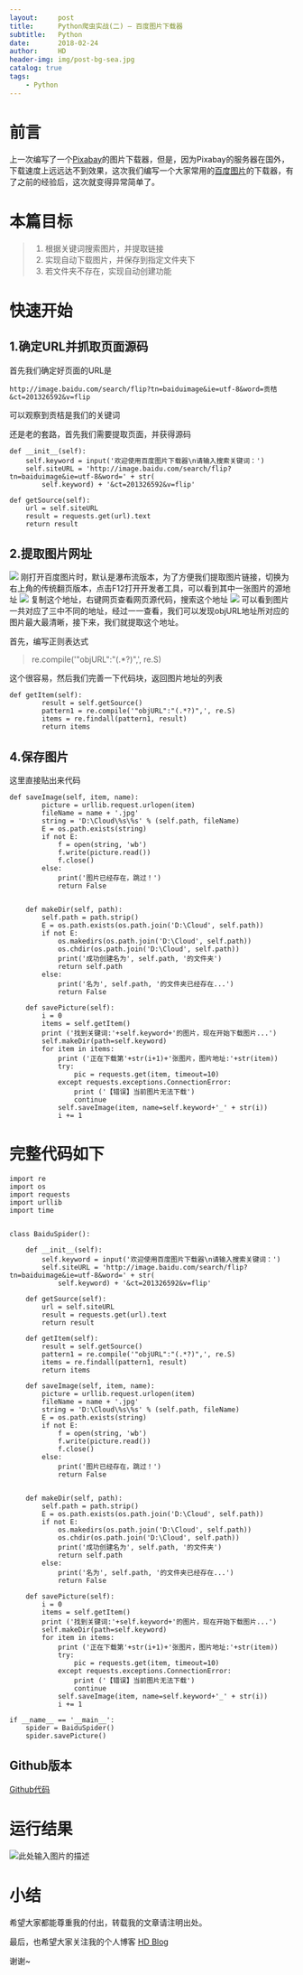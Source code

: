 ```yaml
---
layout:     post
title:      Python爬虫实战(二) — 百度图片下载器
subtitle:   Python
date:       2018-02-24
author:     HD
header-img: img/post-bg-sea.jpg
catalog: true
tags:
    - Python
---
```


# 前言
上一次编写了一个[Pixabay][1]的图片下载器，但是，因为Pixabay的服务器在国外，下载速度上远远达不到效果，这次我们编写一个大家常用的[百度图片][2]的下载器，有了之前的经验后，这次就变得异常简单了。

# 本篇目标

> 1. 根据关键词搜索图片，并提取链接
> 2. 实现自动下载图片，并保存到指定文件夹下
> 3. 若文件夹不存在，实现自动创建功能

# 快速开始
## 1.确定URL并抓取页面源码
首先我们确定好页面的URL是

    http://image.baidu.com/search/flip?tn=baiduimage&ie=utf-8&word=贡桔&ct=201326592&v=flip

可以观察到贡桔是我们的关键词

还是老的套路，首先我们需要提取页面，并获得源码

    def __init__(self):
        self.keyword = input('欢迎使用百度图片下载器\n请输入搜索关键词：') 
        self.siteURL = 'http://image.baidu.com/search/flip?tn=baiduimage&ie=utf-8&word=' + str(
            self.keyword) + '&ct=201326592&v=flip'
    
    def getSource(self):
        url = self.siteURL
        result = requests.get(url).text
        return result
        

## 2.提取图片网址
![][3]
刚打开百度图片时，默认是瀑布流版本，为了方便我们提取图片链接，切换为右上角的传统翻页版本，点击F12打开开发者工具，可以看到其中一张图片的源地址
![][4]
复制这个地址，右键网页查看网页源代码，搜索这个地址
![][5]
可以看到图片一共对应了三中不同的地址，经过一一查看，我们可以发现objURL地址所对应的图片最大最清晰，接下来，我们就提取这个地址。

首先，编写正则表达式

> re.compile('"objURL":"(.*?)",', re.S)

这个很容易，然后我们完善一下代码块，返回图片地址的列表

    def getItem(self):
            result = self.getSource()
            pattern1 = re.compile('"objURL":"(.*?)",', re.S)
            items = re.findall(pattern1, result)
            return items
        
## 4.保存图片
这里直接贴出来代码

    def saveImage(self, item, name):
            picture = urllib.request.urlopen(item)
            fileName = name + '.jpg'
            string = 'D:\Cloud\%s\%s' % (self.path, fileName)
            E = os.path.exists(string)
            if not E:
                f = open(string, 'wb')
                f.write(picture.read())
                f.close()
            else:
                print('图片已经存在，跳过！')
                return False
    
    
        def makeDir(self, path):
            self.path = path.strip()
            E = os.path.exists(os.path.join('D:\Cloud', self.path))
            if not E: 
                os.makedirs(os.path.join('D:\Cloud', self.path))
                os.chdir(os.path.join('D:\Cloud', self.path))
                print('成功创建名为', self.path, '的文件夹')
                return self.path
            else:
                print('名为', self.path, '的文件夹已经存在...')
                return False
    
        def savePicture(self):
            i = 0
            items = self.getItem()
            print ('找到关键词:'+self.keyword+'的图片，现在开始下载图片...')
            self.makeDir(path=self.keyword)
            for item in items:
                print ('正在下载第'+str(i+1)+'张图片，图片地址:'+str(item))
                try:
                    pic = requests.get(item, timeout=10)
                except requests.exceptions.ConnectionError:
                    print ('【错误】当前图片无法下载')
                    continue
                self.saveImage(item, name=self.keyword+'_' + str(i))
                i += 1

# 完整代码如下

    import re
    import os
    import requests
    import urllib
    import time
    
    
    class BaiduSpider():
    
        def __init__(self):
            self.keyword = input('欢迎使用百度图片下载器\n请输入搜索关键词：') 
            self.siteURL = 'http://image.baidu.com/search/flip?tn=baiduimage&ie=utf-8&word=' + str(
                self.keyword) + '&ct=201326592&v=flip'
    
        def getSource(self):
            url = self.siteURL
            result = requests.get(url).text
            return result
    
        def getItem(self):
            result = self.getSource()
            pattern1 = re.compile('"objURL":"(.*?)",', re.S)
            items = re.findall(pattern1, result)
            return items
    
        def saveImage(self, item, name):
            picture = urllib.request.urlopen(item)
            fileName = name + '.jpg'
            string = 'D:\Cloud\%s\%s' % (self.path, fileName)
            E = os.path.exists(string)
            if not E:
                f = open(string, 'wb')
                f.write(picture.read())
                f.close()
            else:
                print('图片已经存在，跳过！')
                return False
    
    
        def makeDir(self, path):
            self.path = path.strip()
            E = os.path.exists(os.path.join('D:\Cloud', self.path))
            if not E: 
                os.makedirs(os.path.join('D:\Cloud', self.path))
                os.chdir(os.path.join('D:\Cloud', self.path))
                print('成功创建名为', self.path, '的文件夹')
                return self.path
            else:
                print('名为', self.path, '的文件夹已经存在...')
                return False
    
        def savePicture(self):
            i = 0
            items = self.getItem()
            print ('找到关键词:'+self.keyword+'的图片，现在开始下载图片...')
            self.makeDir(path=self.keyword)
            for item in items:
                print ('正在下载第'+str(i+1)+'张图片，图片地址:'+str(item))
                try:
                    pic = requests.get(item, timeout=10)
                except requests.exceptions.ConnectionError:
                    print ('【错误】当前图片无法下载')
                    continue
                self.saveImage(item, name=self.keyword+'_' + str(i))
                i += 1
    
    if __name__ == '__main__':
        spider = BaiduSpider()
        spider.savePicture()
        
## Github版本

[Github代码][6]


# 运行结果
![此处输入图片的描述][7]

# 小结
希望大家都能尊重我的付出，转载我的文章请注明出处。

最后，也希望大家关注我的个人博客 [HD Blog][8]

谢谢~



    


  [1]: https://pixabay.com/
  [2]: http://image.baidu.com/
  [3]: http://ww1.sinaimg.cn/large/6712cbb1ly1forfc7d3vuj21kw0vsqv8.jpg
  [4]: http://ww1.sinaimg.cn/large/6712cbb1ly1forfhf7pn0j22050xjb2b.jpg
  [5]: http://ww1.sinaimg.cn/large/6712cbb1ly1forfiffx0yj220z170h1x.jpg
  [6]: https://github.com/wanghaodi/BaiduPic
  [7]: http://ww1.sinaimg.cn/large/6712cbb1ly1forfqzsakhj21sr079wfd.jpg
  [8]: http://whd.fun
